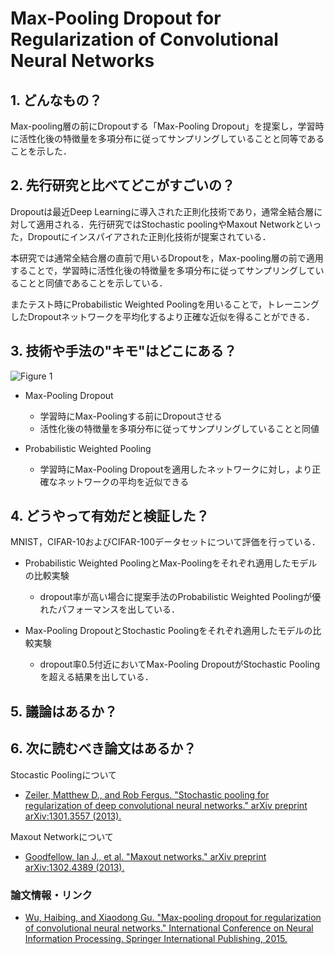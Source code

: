 # Max-Pooling Dropout for Regularization of Convolutional Neural Networks

## 1. どんなもの？

Max-pooling層の前にDropoutする「Max-Pooling Dropout」を提案し，学習時に活性化後の特徴量を多項分布に従ってサンプリングしていることと同等であることを示した．

## 2. 先行研究と比べてどこがすごいの？

Dropoutは最近Deep Learningに導入された正則化技術であり，通常全結合層に対して適用される．先行研究ではStochastic poolingやMaxout Networkといった，Dropoutにインスパイアされた正則化技術が提案されている．

本研究では通常全結合層の直前で用いるDropoutを，Max-pooling層の前で適用することで，学習時に活性化後の特徴量を多項分布に従ってサンプリングしていることと同値であることを示している．

またテスト時にProbabilistic Weighted Poolingを用いることで，トレーニングしたDropoutネットワークを平均化するより正確な近似を得ることができる．

## 3. 技術や手法の"キモ"はどこにある？

![Figure 1](https://raw.githubusercontent.com/shunk031/paper-survey/master/images/CV/Max-Pooling_Dropout_for_Regularization_of_Convolutional_Neural_Networks/figure1.png)

* Max-Pooling Dropout
  * 学習時にMax-Poolingする前にDropoutさせる
  * 活性化後の特徴量を多項分布に従ってサンプリングしていることと同値
  
* Probabilistic Weighted Pooling
  * 学習時にMax-Pooling Dropoutを適用したネットワークに対し，より正確なネットワークの平均を近似できる

## 4. どうやって有効だと検証した？

MNIST，CIFAR-10およびCIFAR-100データセットについて評価を行っている．

* Probabilistic Weighted PoolingとMax-Poolingをそれぞれ適用したモデルの比較実験
  * dropout率が高い場合に提案手法のProbabilistic Weighted Poolingが優れたパフォーマンスを出している．

* Max-Pooling DropoutとStochastic Poolingをそれぞれ適用したモデルの比較実験
  * dropout率0.5付近においてMax-Pooling DropoutがStochastic Poolingを超える結果を出している．

## 5. 議論はあるか？

## 6. 次に読むべき論文はあるか？

Stocastic Poolingについて
* [Zeiler, Matthew D., and Rob Fergus. "Stochastic pooling for regularization of deep convolutional neural networks." arXiv preprint arXiv:1301.3557 (2013).](https://arxiv.org/abs/1301.3557)

Maxout Networkについて
* [Goodfellow, Ian J., et al. "Maxout networks." arXiv preprint arXiv:1302.4389 (2013).](http://www.jmlr.org/proceedings/papers/v28/goodfellow13.pdf)

### 論文情報・リンク

* [Wu, Haibing, and Xiaodong Gu. "Max-pooling dropout for regularization of convolutional neural networks." International Conference on Neural Information Processing. Springer International Publishing, 2015.](https://arxiv.org/pdf/1512.01400.pdf)
